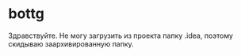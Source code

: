 # bottg
Здравствуйте. Не могу загрузить из проекта папку .idea, поэтому скидываю заархивированную папку.

